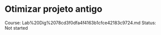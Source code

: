 # Otimizar projeto antigo

Course: Lab%20Dig%2078cd3f0dfa4f4163b1cfce42183c9724.md
Status: Not started